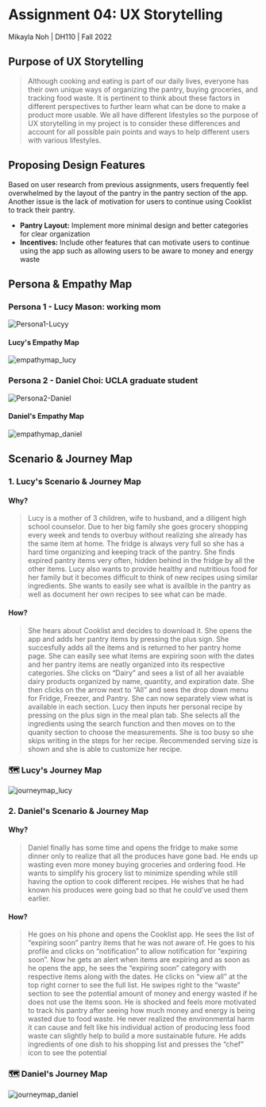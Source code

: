 # Assignment 04: UX Storytelling
Mikayla Noh | DH110 | Fall 2022

## Purpose of UX Storytelling
> Although cooking and eating is part of our daily lives, everyone has their own unique ways of organizing the pantry, buying groceries, and tracking food waste. It is pertinent to think about these factors in different perspectives to further learn what can be done to make a product more usable. We all have different lifestyles so the purpose of UX storytelling in my project is to consider these differences and account for all possible pain points and ways to help different users with various lifestyles.

## Proposing Design Features
Based on user research from previous assignments, users frequently feel overwhelmed by the layout of the pantry in the pantry section of the app. Another issue is the lack of motivation for users to continue using Cooklist to track their pantry.
* **Pantry Layout:** Implement more minimal design and better categories for clear organization
* **Incentives:** Include other features that can motivate users to continue using the app such as allowing users to be aware to money and energy waste

## Persona & Empathy Map

### Persona 1 - Lucy Mason: working mom
![Persona1-Lucyy](Persona1-Lucyy.png)

#### Lucy's Empathy Map
![empathymap_lucy](empathymap_lucy.png)

### Persona 2 - Daniel Choi: UCLA graduate student
![Persona2-Daniel](Persona2-Daniel.png)

#### Daniel's Empathy Map
![empathymap_daniel](empathymap_daniel.png)

## Scenario & Journey Map

### 1. Lucy's Scenario & Journey Map

#### Why?
> Lucy is a mother of 3 children, wife to husband, and a diligent high school counselor. Due to her big family she goes grocery shopping every week and tends to overbuy without realizing she already has the same item at home. The fridge is always very full so she has a hard time organizing and keeping track of the pantry. She finds expired pantry items very often, hidden behind in the fridge by all the other items. Lucy also wants to provide healthy and nutritious food for her family but it becomes difficult to think of new recipes using similar ingredients. She wants to easily see what is availble in the pantry as well as document her own recipes to see what can be made. 

#### How?
> She hears about Cooklist and decides to download it. She opens the app and adds her pantry items by pressing the plus sign. She succesfully adds all the items and is returned to her pantry home page. She can easily see what items are expiring soon with the dates and her pantry items are neatly organized into its respective categories. She clicks on “Dairy” and sees a list of all her avaiable dairy products organized by name, quantity, and expiration date. She then clicks on the arrow next to “All” and sees the drop down menu for Fridge, Freezer, and Pantry. She can now separately view what is available in each section. Lucy then inputs her personal recipe by pressing on the plus sign in the meal plan tab. She selects all the ingredients using the search function and then moves on to the quanity section to choose the measurements. She is too busy so she skips writing in the steps for her recipe. Recommended serving size is shown and she is able to customize her recipe. 


### :world_map: Lucy's Journey Map
![journeymap_lucy](journeymap_lucy.png)

### 2. Daniel's Scenario & Journey Map

#### Why?
> Daniel finally has some time and opens the fridge to make some dinner only to realize that all the produces have gone bad. He ends up wasting even more money buying groceries and ordering food. He wants to simplify his grocery list to minimize spending while still having the option to cook different recipes. He wishes that he had known his produces were going bad so that he could’ve used them earlier. 

#### How? 
> He goes on his phone and opens the Cooklist app. He sees the list of “expiring soon” pantry items that he was not aware of. He goes to his profile and clicks on “notification” to allow notification for “expiring soon”. Now he gets an alert when items are expiring and as soon as he opens the app, he sees the “expiring soon” category with respective items along with the dates. He clicks on “view all” at the top right corner to see the full list. He swipes right to the “waste” section to see the potential amount of money and energy wasted if he does not use the items soon. He is shocked and feels more motivated to track his pantry after seeing how much money and energy is being wasted due to food waste. He never realized the environmental harm it can cause and felt like his individual action of producing less food waste can slightly help to build a more sustainable future. He adds ingredients of one dish to his shopping list and presses the “chef” icon to see the potential

### :world_map: Daniel's Journey Map
![journeymap_daniel](journeymap_daniel.png)
